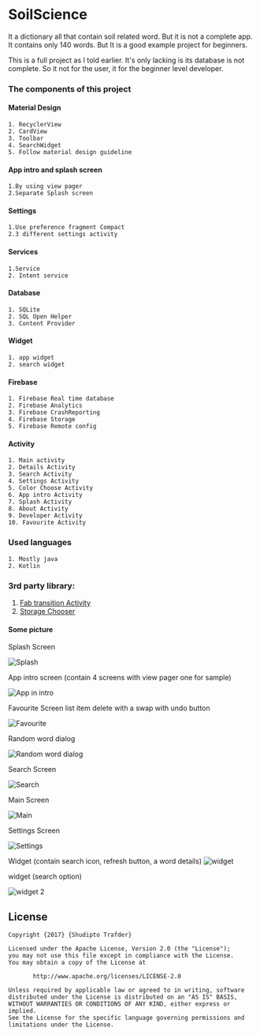 # SoilScience
It a dictionary all that contain soil related word. But it is not a complete app. It contains only 140 words.
But It is a good example project for beginners.

This is a full project as I told earlier. It's only lacking is its database is not complete. So it not for the user,
it for the beginner level developer.

### The components of this project

#### Material Design
    1. RecyclerView
    2. CardView
    3. Toolbar
    4. SearchWidget
    5. Follow material design guideline

#### App intro and splash screen
    1.By using view pager
    2.Separate Splash screen

#### Settings
    1.Use preference fragment Compact
    2.3 different settings activity

#### Services
    1.Service
    2. Intent service

#### Database
    1. SQLite
    2. SQL Open Helper
    3. Content Provider

#### Widget
    1. app widget
    2. search widget

#### Firebase
    1. Firebase Real time database
    2. Firebase Analytics
    3. Firebase CrashReporting
    4. Firebase Storage
    5. Firebase Remote config

#### Activity
    1. Main activity
    2. Details Activity
    3. Search Activity
    4. Settings Activity
    5. Color Choose Activity
    6. App intro Activity
    7. Splash Activity
    8. About Activity
    9. Developer Activity
    10. Favourite Activity
    
### Used languages
    1. Mostly java
    2. Kotlin
    
### 3rd party library:                                                           
1. [Fab transition Activity](https://github.com/coyarzun89/FabTransitionActivity)
2. [Storage Chooser](https://github.com/codekidX/storage-chooser)                


#### Some picture                                                                                                                                                                                                                                                                                                                                                                                                                                             
Splash Screen

![Splash](../master/screensort/splash.png)                                                          

App intro screen (contain 4 screens with view pager one for sample)

![App in intro](../master/screensort/appintro.png)                                                    
                                                                  
Favourite Screen list item delete with a swap with undo button
                                                                                          
![Favourite](../master/screensort/favourite.png)                                                       

Random word dialog

![Random word dialog](../master/screensort/random.png)                                              

Search Screen

![Search](../master/screensort/search.png)                                                          

Main Screen

![Main](../master/screensort/main.png)                                                                                                                 

Settings Screen

![Settings](../master/screensort/settings.png)                                                        

                                                                                          
Widget (contain search icon, refresh button, a word details)
![widget](../master/screensort/sample1.png)                                                          

widget (search option)

![widget 2](../master/screensort/sample2.png)                                                                                
 
                              
## License
    
    Copyright {2017} {Shudipto Trafder}
    
    Licensed under the Apache License, Version 2.0 (the "License");
    you may not use this file except in compliance with the License.
    You may obtain a copy of the License at
   
           http://www.apache.org/licenses/LICENSE-2.0
   
    Unless required by applicable law or agreed to in writing, software
    distributed under the License is distributed on an "AS IS" BASIS,
    WITHOUT WARRANTIES OR CONDITIONS OF ANY KIND, either express or implied.
    See the License for the specific language governing permissions and
    limitations under the License.
